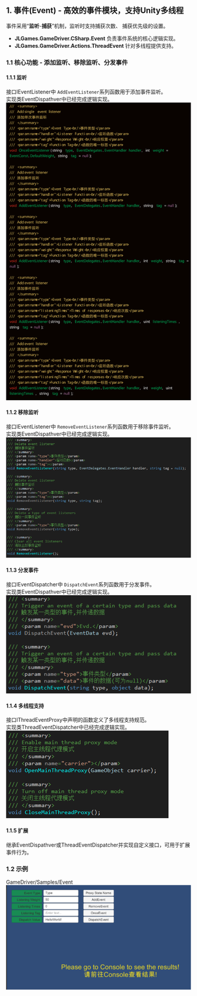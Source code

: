 ## 1. 事件(Event) - 高效的事件模块，支持Unity多线程
事件采用“**监听**-**捕获**”机制，监听时支持捕获次数、 捕获优先级的设置。  
+ **JLGames.GameDriver.CSharp.Event** 负责事件系统的核心逻辑实现。
+ **JLGames.GameDriver.Actions.ThreadEvent** 针对多线程提供支持。

### 1.1 核心功能 - 添加监听、移除监听、分发事件

#### 1.1.1 监听
接口IEventListener中  `AddEventListener`系列函数用于添加事件监听。  
实现类EventDispathver中已经完成逻辑实现。  
![image](assets/img/event_2.png)  

#### 1.1.2 移除监听
接口IEventListener中 `RemoveEventListener`系列函数用于移除事件监听。  
实现类EventDispathver中已经完成逻辑实现。  
![image](assets/img/event_3.png)   

#### 1.1.3 分发事件
接口IEventDispatcher中 `DispatchEvent`系列函数用于分发事件。  
实现类EventDispathver中已经完成逻辑实现。  
![image](assets/img/event_4.png)  

#### 1.1.4 多线程支持
接口IThreadEventProxy中声明的函数定义了多线程支持规范。  
实现类ThreadEventDispatcher中已经完成逻辑实现。  
![image](assets/img/event_5.png)  

#### 1.1.5 扩展
继承EventDispathver或ThreadEventDispatcher并实现自定义接口，可用于扩展事件行为。  

### 1.2 示例
GameDriver/Samples/Event  
![image](assets/img/event_1.png)  